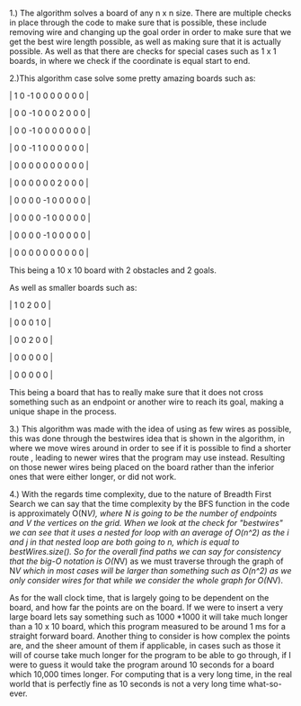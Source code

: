 1.) The algorithm solves a board of any n x n size.
There are multiple checks in place through the code to make sure that is possible,
these include removing wire and changing up the goal order in order to make sure that we get the 
best wire length possible, as well as making sure that it is actually possible. As well as that there 
are checks for special cases such as 1 x 1 boards, in where we check if the coordinate is equal start to end. 

2.)This algorithm case solve some pretty amazing boards such as:

|  1   0  -1   0   0   0   0   0   0   0 |

|  0   0  -1   0   0   0   2   0   0   0 |

|  0   0  -1   0   0   0   0   0   0   0 |

|  0   0  -1   1   0   0   0   0   0   0 |

|  0   0   0   0   0   0   0   0   0   0 |

|  0   0   0   0   0   0   2   0   0   0 |

|  0   0   0   0  -1   0   0   0   0   0 |

|  0   0   0   0  -1   0   0   0   0   0 |

|  0   0   0   0  -1   0   0   0   0   0 |

|  0   0   0   0   0   0   0   0   0   0 |

This being a 10 x 10 board with 2 obstacles and 2 goals. 

As well as smaller boards such as:

|  1   0   2   0   0 |

|  0   0   0   1   0 |

|  0   0   2   0   0 |

|  0   0   0   0   0 |

|  0   0   0   0   0 |

This being a board that has to really make sure that it does not cross something 
such as an endpoint or another wire to reach its goal, making a unique shape in the process. 

3.) This algorithm was made with the idea of using as few wires as possible, this was done through the bestwires idea
that is shown in the algorithm, in where we move wires around in order to see if it is possible to find a shorter route
, leading to newer wires that the program may use instead. Resulting on those newer wires
being placed on the board rather than the inferior ones that were either longer, or did not work.

4.) With the regards time complexity, due to the nature of Breadth First Search we can say that the
time complexity by the BFS function in the code is approximately O(N*V), where N is going to be the 
number of endpoints and V the vertices on the grid. When we look at the check for "bestwires"
we can see that it uses a nested for loop with an average of O(n^2) as the i and j in that nested loop are 
both going to n, which is equal to bestWires.size(). So for the overall find paths we can say for consistency that the 
big-O notation is O(N*V) as we must traverse through the graph of N*V which in most cases will be larger
than something such as O(n^2) as we only consider wires for that while we consider the whole graph for
O(N*V).

As for the wall clock time, that is largely going to be dependent on the board, and how far
the points are on the board. If we were to insert a very large board lets say something  such as 1000 *1000
it will take much longer than a 10 x 10 board, which this program measured to be around 1 ms for a straight 
forward board. Another thing to consider is how complex the points are, and the sheer amount of them if applicable,
in cases such as those it will of course take much longer for the program to be able to go through, if I were to guess
it would take the program around 10 seconds for a board which 10,000 times longer.
For computing that is a very long time, in the real world that is perfectly fine as 10 seconds is not a very long time
what-so-ever. 